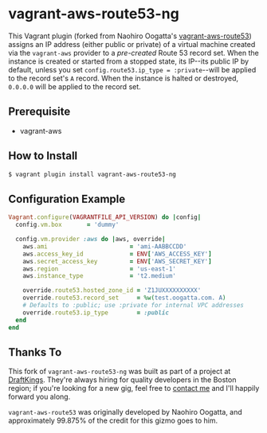 vagrant-aws-route53-ng
======================

This Vagrant plugin (forked from Naohiro Oogatta's [vagrant-aws-route53](https://github.com/oogatta/vagrant-aws-route53)) assigns an IP address (either public or private) of a virtual machine created via the `vagrant-aws` provider to a _pre-created_ Route 53 record set. When the instance is created or started from a stopped state, its IP--its public IP by default, unless you set `config.route53.ip_type = :private`--will be applied to the record set's `A` record. When the instance is halted or destroyed, `0.0.0.0` will be applied to the record set.

## Prerequisite ##

* vagrant-aws

## How to Install ##

```zsh
$ vagrant plugin install vagrant-aws-route53-ng
```

## Configuration Example ##

```ruby
Vagrant.configure(VAGRANTFILE_API_VERSION) do |config|
  config.vm.box       = 'dummy'

  config.vm.provider :aws do |aws, override|
    aws.ami                       = 'ami-AABBCCDD'
    aws.access_key_id             = ENV['AWS_ACCESS_KEY']
    aws.secret_access_key         = ENV['AWS_SECRET_KEY']
    aws.region                    = 'us-east-1'
    aws.instance_type             = 't2.medium'

    override.route53.hosted_zone_id = 'Z1JUXXXXXXXXXX'
    override.route53.record_set     = %w(test.oogatta.com. A)
    # Defaults to :public; use :private for internal VPC addresses
    override.route53.ip_type        = :public 
  end
end
```

## Thanks To ##
This fork of `vagrant-aws-route53-ng` was built as part of a project at [DraftKings](https://draftkings.com). They're always hiring for quality developers in the Boston region; if you're looking for a new gig, feel free to [contact me](mailto:ed+draftkings@edboxes.com) and I'll happily forward you along.

`vagrant-aws-route53` was originally developed by Naohiro Oogatta, and approximately 99.875% of the credit for this gizmo goes to him.
